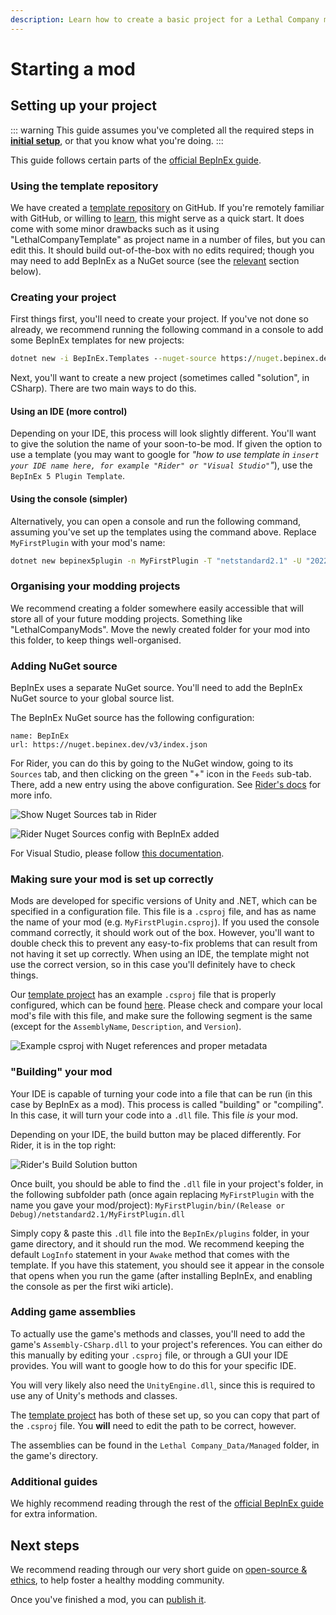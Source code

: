 ```yaml
---
description: Learn how to create a basic project for a Lethal Company mod.
---
```


# Starting a mod

## Setting up your project
::: warning
This guide assumes you've completed all the required steps in **[initial setup](initial-setup)**, or that you know what you're doing.
:::

This guide follows certain parts of the [official BepInEx guide](https://docs.bepinex.dev/articles/dev_guide/plugin_tutorial/2_plugin_start.html).

### Using the template repository

We have created a [template repository](https://github.com/LethalCompany/LethalCompanyTemplate) on GitHub. If you're remotely familiar with GitHub, or willing to [learn](initial-setup.html#creating-a-github-account), this might serve as a quick start. It does come with some minor drawbacks such as it using "LethalCompanyTemplate" as project name in a number of files, but you can edit this. It should build out-of-the-box with no edits required; though you may need to add BepInEx as a NuGet source (see the [relevant](#adding-nuget-source) section below).

### Creating your project

First things first, you'll need to create your project. If you've not done so already, we recommend running the following command in a console to add some BepInEx templates for new projects:

```cmd
dotnet new -i BepInEx.Templates --nuget-source https://nuget.bepinex.dev/v3/index.json
```

Next, you'll want to create a new project (sometimes called "solution", in CSharp). There are two main ways to do this.

#### Using an IDE (more control)

Depending on your IDE, this process will look slightly different. You'll want to give the solution the name of your soon-to-be mod. If given the option to use a template (you may want to google for *"how to use template in `insert your IDE name here, for example "Rider" or "Visual Studio"`"*), use the `BepInEx 5 Plugin Template`.

#### Using the console (simpler)

Alternatively, you can open a console and run the following command, assuming you've set up the templates using the command above. Replace `MyFirstPlugin` with your mod's name:

```cmd
dotnet new bepinex5plugin -n MyFirstPlugin -T "netstandard2.1" -U "2022.3.9"
```

### Organising your modding projects

We recommend creating a folder somewhere easily accessible that will store all of your future modding projects. Something like "LethalCompanyMods". Move the newly created folder for your mod into this folder, to keep things well-organised.

### Adding NuGet source

BepInEx uses a separate NuGet source. You'll need to add the BepInEx NuGet source to your global source list.

The BepInEx NuGet source has the following configuration:
```
name: BepInEx
url: https://nuget.bepinex.dev/v3/index.json
```

For Rider, you can do this by going to the NuGet window, going to its `Sources` tab, and then clicking on the green "+" icon in the `Feeds` sub-tab. There, add a new entry using the above configuration. See [Rider's docs](https://www.jetbrains.com/help/rider/Using_NuGet.html#sources) for more info.

![Show Nuget Sources tab in Rider](/images/starting-a-mod/ridershownugetsources.png)

![Rider Nuget Sources config with BepInEx added](/images/starting-a-mod/ridernugetfeeds.png)

For Visual Studio, please follow [this documentation](https://learn.microsoft.com/en-us/nuget/consume-packages/install-use-packages-visual-studio#package-sources).

### Making sure your mod is set up correctly

Mods are developed for specific versions of Unity and .NET, which can be specified in a configuration file. This file is a `.csproj` file, and has as name the name of your mod (e.g. `MyFirstPlugin.csproj`). If you used the console command correctly, it should work out of the box. However, you'll want to double check this to prevent any easy-to-fix problems that can result from not having it set up correctly. When using an IDE, the template might not use the correct version, so in this case you'll definitely have to check things.

Our [template project](https://github.com/LethalCompany/LethalCompanyTemplate) has an example `.csproj` file that is properly configured, which can be found [here](https://github.com/LethalCompany/LethalCompanyTemplate/blob/main/LethalCompanyTemplate/LethalCompanyTemplate.csproj). Please check and compare your local mod's file with this file, and make sure the following segment is the same (except for the `AssemblyName`, `Description`, and `Version`).

![Example csproj with Nuget references and proper metadata](/images/starting-a-mod/csprojexample.png)

### "Building" your mod

Your IDE is capable of turning your code into a file that can be run (in this case by BepInEx as a mod). This process is called "building" or "compiling". In this case, it will turn your code into a `.dll` file. This file *is* your mod.

Depending on your IDE, the build button may be placed differently. For Rider, it is in the top right:

![Rider's Build Solution button](/images/starting-a-mod/riderbuild.png)

Once built, you should be able to find the `.dll` file in your project's folder, in the following subfolder path (once again replacing `MyFirstPlugin` with the name you gave your mod/project): `MyFirstPlugin/bin/(Release or Debug)/netstandard2.1/MyFirstPlugin.dll`

Simply copy & paste this `.dll` file into the `BepInEx/plugins` folder, in your game directory, and it should run the mod. We recommend keeping the default `LogInfo` statement in your `Awake` method that comes with the template. If you have this statement, you should see it appear in the console that opens when you run the game (after installing BepInEx, and enabling the console as per the first wiki article).

### Adding game assemblies

To actually use the game's methods and classes, you'll need to add the game's `Assembly-CSharp.dll` to your project's references. You can either do this manually by editing your `.csproj` file, or through a GUI your IDE provides. You will want to google how to do this for your specific IDE.

You will very likely also need the `UnityEngine.dll`, since this is required to use any of Unity's methods and classes.

The [template project](https://github.com/LethalCompany/LethalCompanyTemplate) has both of these set up, so you can copy that part of the `.csproj` file. You **will** need to edit the path to be correct, however.

The assemblies can be found in the `Lethal Company_Data/Managed` folder, in the game's directory.

### Additional guides

We highly recommend reading through the rest of the [official BepInEx guide](https://docs.bepinex.dev/articles/dev_guide/plugin_tutorial/2_plugin_start.html) for extra information.

## Next steps

We recommend reading through our very short guide on [open-source & ethics](open-source-and-ethics), to help foster a healthy modding community.

Once you've finished a mod, you can [publish it](publishing-your-mod).